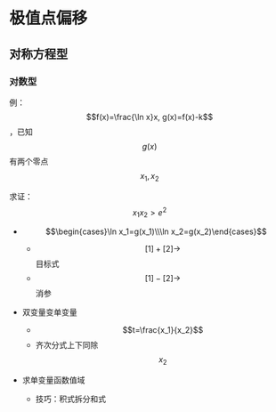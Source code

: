  

# 极值点偏移

## 对称方程型

### 对数型

例：$$f(x)=\frac{\ln x}x, g(x)=f(x)-k$$ ，已知 $$g(x)$$ 有两个零点 $$x_1, x_2$$

求证：$$x_1x_2>e^2$$

- $$\begin{cases}\ln x_1=g(x_1)\\\ln x_2=g(x_2)\end{cases}$$
  - $$[1] + [2]\to$$  目标式
  - $$[1]-[2]\to$$ 消参

- 双变量变单变量
  - $$t=\frac{x_1}{x_2}$$
  - 齐次分式上下同除 $$x_2$$

- 求单变量函数值域
  - 技巧：积式拆分和式